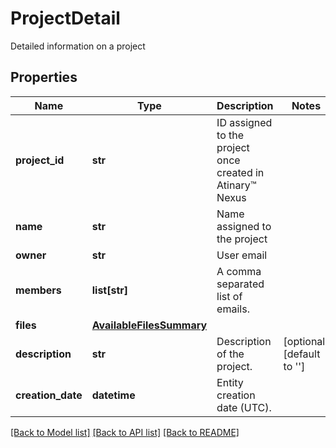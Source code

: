 # ProjectDetail

Detailed information on a project
## Properties
Name | Type | Description | Notes
------------ | ------------- | ------------- | -------------
**project_id** | **str** | ID assigned to the project once created in Atinary™ Nexus | 
**name** | **str** | Name assigned to the project | 
**owner** | **str** | User email | 
**members** | **list[str]** | A comma separated list of emails. | 
**files** | [**AvailableFilesSummary**](AvailableFilesSummary.md) |  | 
**description** | **str** | Description of the project. | [optional] [default to '']
**creation_date** | **datetime** | Entity creation date (UTC). | 

[[Back to Model list]](../README.md#documentation-for-models) [[Back to API list]](../README.md#documentation-for-api-endpoints) [[Back to README]](../README.md)


